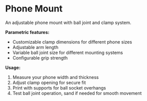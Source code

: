 # Phone Mount

An adjustable phone mount with ball joint and clamp system.

**Parametric features:**

- Customizable clamp dimensions for different phone sizes
- Adjustable arm length
- Variable ball joint size for different mounting systems
- Configurable grip strength

**Usage:**

1. Measure your phone width and thickness
2. Adjust clamp opening for secure fit
3. Print with supports for ball socket overhangs
4. Test ball joint operation, sand if needed for smooth movement